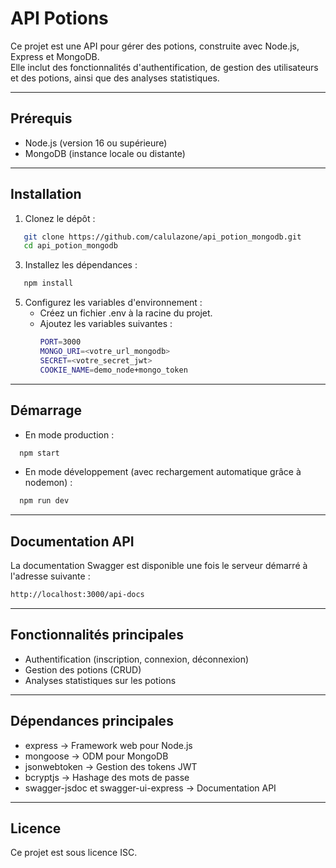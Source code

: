 # API Potions

Ce projet est une API pour gérer des potions, construite avec Node.js, Express et MongoDB.  
Elle inclut des fonctionnalités d'authentification, de gestion des utilisateurs et des potions, ainsi que des analyses statistiques.

---

## Prérequis

- Node.js (version 16 ou supérieure)
- MongoDB (instance locale ou distante)

---

## Installation

1. Clonez le dépôt :
```bash
   git clone https://github.com/calulazone/api_potion_mongodb.git
   cd api_potion_mongodb
```

3. Installez les dépendances :
```bash
   npm install
```

5. Configurez les variables d'environnement :
   - Créez un fichier .env à la racine du projet.
   - Ajoutez les variables suivantes :
     ```bash
     PORT=3000
     MONGO_URI=<votre_url_mongodb>
     SECRET=<votre_secret_jwt>
     COOKIE_NAME=demo_node+mongo_token
     ```
---

## Démarrage

- En mode production :
```bash
  npm start
```

- En mode développement (avec rechargement automatique grâce à nodemon) :
```bash
  npm run dev
```
---

## Documentation API

La documentation Swagger est disponible une fois le serveur démarré à l'adresse suivante :  
```bash
http://localhost:3000/api-docs
```
---

## Fonctionnalités principales

- Authentification (inscription, connexion, déconnexion)
- Gestion des potions (CRUD)
- Analyses statistiques sur les potions

---

## Dépendances principales

- express → Framework web pour Node.js  
- mongoose → ODM pour MongoDB  
- jsonwebtoken → Gestion des tokens JWT  
- bcryptjs → Hashage des mots de passe  
- swagger-jsdoc et swagger-ui-express → Documentation API  

---

## Licence

Ce projet est sous licence ISC.
